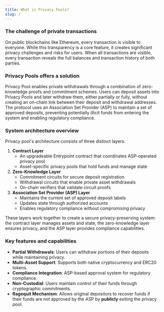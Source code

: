 ```yaml
---
title: What is Privacy Pools?
slug: /
---
```


### The challenge of private transactions

On public blockchains like Ethereum, every transaction is visible to everyone. While this transparency is a core feature, it creates significant privacy challenges and risks for users. When all transactions are visible, every transaction reveals the full balances and transaction history of both parties.

### Privacy Pools offers a solution

Privacy Pool enables private withdrawals through a combination of zero-knowledge proofs and commitment schemes. Users can deposit assets into Privacy Pools and later withdraw them, either partially or fully, without creating an on-chain link between their deposit and withdrawal addresses. The protocol uses an Association Set Provider (ASP) to maintain a set of approved deposits, preventing potentially illicit funds from entering the system and enabling regulatory compliance.

### System architecture overview

Privacy pool's architecture consists of three distinct layers:

1. **Contract Layer**
   - An upgradeable Entrypoint contract that coordinates ASP-operated privacy pool
   - Asset-specific privacy pools that hold funds and manage state
2. **Zero-Knowledge Layer**
   - Commitment circuits for secure deposit registration
   - Withdrawal circuits that enable private asset withdrawals
   - On-chain verifiers that validate circuit proofs
3. **Association Set Provider (ASP) Layer**
   - Maintains the current set of approved deposit labels
   - Updates state through authorized accounts
   - Enables regulatory compliance without compromising privacy

These layers work together to create a secure privacy-preserving system: the contract layer manages assets and state, the zero-knowledge layer ensures privacy, and the ASP layer provides compliance capabilities.

### Key features and capabilities

- **Partial Withdrawals**: Users can withdraw portions of their deposits while maintaining privacy.
- **Multi-Asset Support**: Supports both native cryptocurrency and ERC20 tokens.
- **Compliance Integration**: ASP-based approval system for regulatory compliance.
- **Non-Custodial**: Users maintain control of their funds through cryptographic commitments.
- **Ragequit Mechanism**: Allows original depositors to recover funds if their funds are not approved by the ASP by **publicly** exiting the privacy pool.
